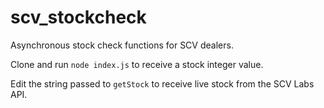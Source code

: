# scv_stockcheck
Asynchronous stock check functions for SCV dealers.

Clone and run `node index.js` to receive a stock integer value.

Edit the string passed to `getStock` to receive live stock from the SCV Labs API.
